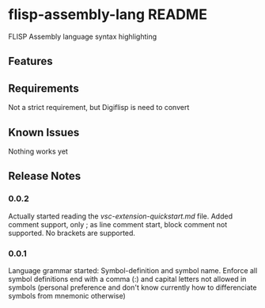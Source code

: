 
# flisp-assembly-lang README
FLISP Assembly language syntax highlighting

## Features

## Requirements

Not a strict requirement, but Digiflisp is need to convert 

## Known Issues

Nothing works yet

## Release Notes
### 0.0.2
Actually started reading the *vsc-extension-quickstart.md* file. 
Added comment support, only ; as line comment start, block comment not supported.
No brackets are supported. 

### 0.0.1
Language grammar started:
Symbol-definition and symbol name. 
Enforce all symbol definitions end with a comma (:) and capital letters not allowed in symbols (personal preference and don't know currently how to differenciate symbols from mnemonic otherwise) 
